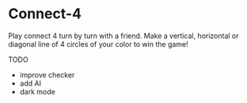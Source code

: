 # Connect-4
Play connect 4 turn by turn with a friend. Make a vertical, horizontal or diagonal line of 4 circles of your color to win the game!

TODO
* improve checker
* add AI
* dark mode
